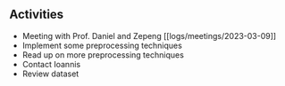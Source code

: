 ## Activities
- Meeting with Prof. Daniel and Zepeng [[logs/meetings/2023-03-09]]
- Implement some preprocessing techniques
- Read up on more preprocessing techniques
- Contact Ioannis
- Review dataset